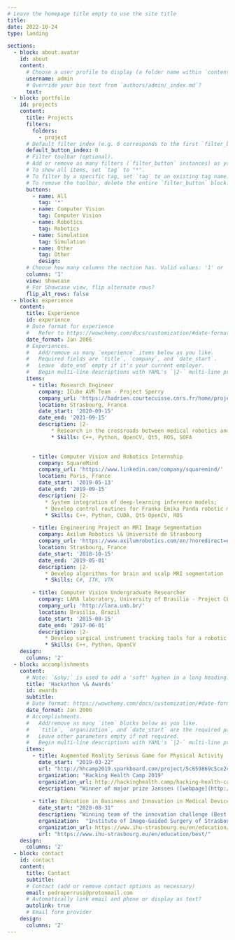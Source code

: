 ```yaml
---
# Leave the homepage title empty to use the site title
title:
date: 2022-10-24
type: landing

sections:
  - block: about.avatar
    id: about
    content:
      # Choose a user profile to display (a folder name within `content/authors/`)
      username: admin
      # Override your bio text from `authors/admin/_index.md`?
      text:
  - block: portfolio
    id: projects
    content:
      title: Projects
      filters:
        folders:
          - project
      # Default filter index (e.g. 0 corresponds to the first `filter_button` instance below).
      default_button_index: 0
      # Filter toolbar (optional).
      # Add or remove as many filters (`filter_button` instances) as you like.
      # To show all items, set `tag` to "*".
      # To filter by a specific tag, set `tag` to an existing tag name.
      # To remove the toolbar, delete the entire `filter_button` block.
      buttons:
        - name: All
          tag: '*'
        - name: Computer Vision
          tag: Computer Vision
        - name: Robotics
          tag: Robotics
        - name: Simulation
          tag: Simulation
        - name: Other
          tag: Other
          design:
      # Choose how many columns the section has. Valid values: '1' or '2'.
      columns: '1'
      view: showcase
      # For Showcase view, flip alternate rows?
      flip_alt_rows: false
  - block: experience
    content:
      title: Experience
      id: experience
      # Date format for experience
      #   Refer to https://wowchemy.com/docs/customization/#date-format
      date_format: Jan 2006
      # Experiences.
      #   Add/remove as many `experience` items below as you like.
      #   Required fields are `title`, `company`, and `date_start`.
      #   Leave `date_end` empty if it's your current employer.
      #   Begin multi-line descriptions with YAML's `|2-` multi-line prefix.
      items:
        - title: Research Engineer
          company: ICube AVR Team - Project Sperry
          company_url: 'https://hadrien.courtecuisse.cnrs.fr/home/projects/sperry/'
          location: Strasbourg, France
          date_start: '2020-09-15'
          date_end: '2021-09-15'
          description: |2-
              * Research in the crossroads between medical robotics and physics-based simulation
              * Skills: C++, Python, OpenCV, Qt5, ROS, SOFA
              

        - title: Computer Vision and Robotics Internship
          company: SquareMind
          company_url: 'https://www.linkedin.com/company/squaremind/'
          location: Paris, France
          date_start: '2019-05-13'
          date_end: '2019-09-15'
          description: |2-
            * System integration of deep-learning inference models;
            * Develop control routines for Franka Emika Panda robotic manipulator;
            * Skills: C++, Python, CUDA, Qt5 OpenCV, ROS

        - title: Engineering Project on MRI Image Segmentation
          company: Axilum Robotics \& Université de Strasbourg
          company_url: 'https://www.axilumrobotics.com/en/?noredirect=en-US'
          location: Strasbourg, France
          date_start: '2018-10-15'
          date_end: '2019-05-01'
          description: |2-
            * Develop algorithms for brain and scalp MRI segmentation
            * Skills: C#, ITK, VTK

        - title: Computer Vision Undergraduate Researcher 
          company: LARA laboratory, University of Brasilia - Project CLARA 
          company_url: 'http://lara.unb.br/'
          location: Brasilia, Brazil
          date_start: '2015-08-15'
          date_end: '2017-06-01'
          description: |2-
            * Develop surgical instrument tracking tools for a robotic endoscope holder
            * Skills: C++, Python, OpenCV
    design:
      columns: '2'
  - block: accomplishments
    content:
      # Note: `&shy;` is used to add a 'soft' hyphen in a long heading.
      title: 'Hackathon \& Awards'
      id: awards
      subtitle:
      # Date format: https://wowchemy.com/docs/customization/#date-format
      date_format: Jan 2006
      # Accomplishments.
      #   Add/remove as many `item` blocks below as you like.
      #   `title`, `organization`, and `date_start` are the required parameters.
      #   Leave other parameters empty if not required.
      #   Begin multi-line descriptions with YAML's `|2-` multi-line prefix.
      items:
        - title: Augmented Reality Serious Game for Physical Activity
          date_start: "2019-03-22"
          url: "http://hhcamp2019.sparkboard.com/project/5c659869c5ce2c0024c27103"
          organization: "Hacking Health Camp 2019"
          organization_url: http://hackinghealth.camp/hacking-health-camp-2019-en/
          description: "Winner of major prize Janssen ([webpage](http://hhcamp2019.sparkboard.com/project/5c659869c5ce2c0024c27103), [video](https://www.youtube.com/watch?v=uSwtqjTVtlE&list=PLcPfM3oXdFU7rw80uzDRx1RYapUyUZU5X&index=3))."
          
        - title: Education in Business and Innovation in Medical Devices (BEST)
          date_start: "2020-08-31"
          description: "Winning team of the innovation challenge (Best of B.E.S.T)"
          organization:  "Institute of Image-Guided Surgery of Strasbourg"
          organization_url: https://www.ihu-strasbourg.eu/en/education/best/
          url: "https://www.ihu-strasbourg.eu/en/education/best/"
    design:
      columns: '2'
  - block: contact
    id: contact
    content:
      title: Contact
      subtitle:
      # Contact (add or remove contact options as necessary)
      email: pedroperrusi@protonmail.com
      # Automatically link email and phone or display as text?
      autolink: true
      # Email form provider
    design:
      columns: '2'
---
```

